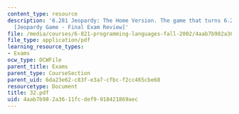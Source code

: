 ```yaml
---
content_type: resource
description: '6.281 Jeopardy: The Home Version. The game that turns 6.281 into 6.28fun!
  [Jeopardy Game - Final Exam Review]'
file: /media/courses/6-821-programming-languages-fall-2002/4aab7b982a3611fcdef9918421869aec_32.pdf
file_type: application/pdf
learning_resource_types:
- Exams
ocw_type: OCWFile
parent_title: Exams
parent_type: CourseSection
parent_uid: 6da23e62-c83f-e3a7-cfbc-f2cc465cbe68
resourcetype: Document
title: 32.pdf
uid: 4aab7b98-2a36-11fc-def9-918421869aec
---
```

